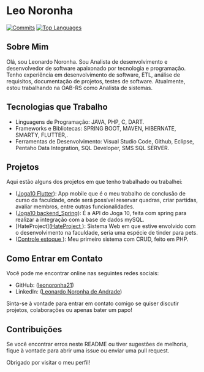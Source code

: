 # Leo Noronha


[![Commits](https://img.shields.io/github/commit-activity/w/leonoronha21/leonoronha21)]((https://github.com/leonoronha21/joga10-backend))
[![Top Languages](https://img.shields.io/github/languages/top/leonoronha21/leonoronha21)]((https://github.com/leonoronha21/joga10-backend))


## Sobre Mim

Olá, sou Leonardo Noronha. Sou Analista de desenvolvimento e desenvolvedor de software apaixonado por tecnologia e programação. Tenho experiência em desenvolvimento de software, ETL, análise de requisitos, documentação de projetos, testes de software. Atualmente, estou trabalhando na OAB-RS como Analista de sistemas.

## Tecnologias que Trabalho

- Linguagens de Programação: JAVA, PHP, C, DART.
- Frameworks e Bibliotecas: SPRING BOOT, MAVEN, HIBERNATE, SMARTY, FLUTTER,.
- Ferramentas de Desenvolvimento: Visual Studio Code, Github, Eclipse, Pentaho Data Integration, SQL Developer, SMS SQL SERVER.

## Projetos

Aqui estão alguns dos projetos em que tenho trabalhado ou trabalhei:

- ([Joga10 Flutter](https://github.com/leonoronha21/joga_10)): App mobile que é o meu trabalho de conclusão de curso da faculdade, onde será possível reservar quadras, criar partidas, avaliar membros, entre outras funcionalidades.
- ([Joga10 backend_Spring](https://github.com/leonoronha21/joga10-backend)): É a API do Joga 10, feita com spring para realizar a integração com a base de dados mySQL.
- [HateProject]([HateProject ](https://github.com/leonoronha21/HateProject)): Sistema Web em que estive envolvido com o desenvolvimento na faculdade, seria uma espécie de tinder para pets.
- ([Controle estoque ](https://github.com/leonoronha21/ControleEstoque)): Meu primeiro sistema com CRUD, feito em PHP.
  
## Como Entrar em Contato

Você pode me encontrar online nas seguintes redes sociais:

- GitHub: ([leonoronha21](https://github.com/leonoronha21))
- LinkedIn: ([Leonardo Noronha de Andrade](https://www.linkedin.com/in/leonardo-noronha-de-andrade-148932148/))


Sinta-se à vontade para entrar em contato comigo se quiser discutir projetos, colaborações ou apenas bater um papo!

## Contribuições

Se você encontrar erros neste README ou tiver sugestões de melhoria, fique à vontade para abrir uma issue ou enviar uma pull request.

Obrigado por visitar o meu perfil!


